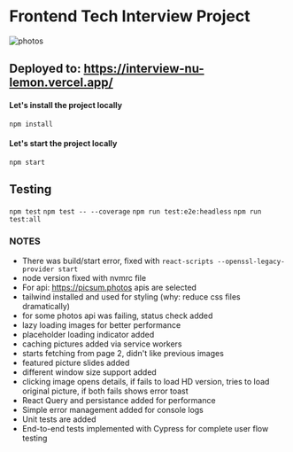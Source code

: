# Frontend Tech Interview Project
![photos](./Screenshot.png "screenshot")

## Deployed to: https://interview-nu-lemon.vercel.app/

#### Let's install the project locally
`npm install`

#### Let's start the project locally
`npm start`

## Testing
`npm test`
`npm test -- --coverage`
`npm run test:e2e:headless`
`npm run test:all`

### NOTES
- There was build/start error, fixed with `react-scripts --openssl-legacy-provider start`
- node version fixed with nvmrc file
- For api: https://picsum.photos apis are selected
- tailwind installed and used for styling (why: reduce css files dramatically)
- for some photos api was failing, status check added
- lazy loading images for better performance
- placeholder loading indicator added
- caching pictures added via service workers
- starts fetching from page 2, didn't like previous images
- featured picture slides added
- different window size support added
- clicking image opens details, if fails to load HD version, tries to load original picture, if both fails shows error toast
- React Query and persistance added for performance
- Simple error management added for console logs
- Unit tests are added
- End-to-end tests implemented with Cypress for complete user flow testing

